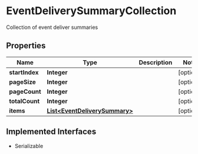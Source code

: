 

# EventDeliverySummaryCollection

Collection of event deliver summaries

## Properties

| Name | Type | Description | Notes |
|------------ | ------------- | ------------- | -------------|
|**startIndex** | **Integer** |  |  [optional] |
|**pageSize** | **Integer** |  |  [optional] |
|**pageCount** | **Integer** |  |  [optional] |
|**totalCount** | **Integer** |  |  [optional] |
|**items** | [**List&lt;EventDeliverySummary&gt;**](EventDeliverySummary.md) |  |  [optional] |


## Implemented Interfaces

* Serializable



